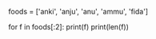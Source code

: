foods = ['anki', 'anju', 'anu', 'ammu', 'fida']

for f in foods[:2]:
    print(f)
    print(len(f))
